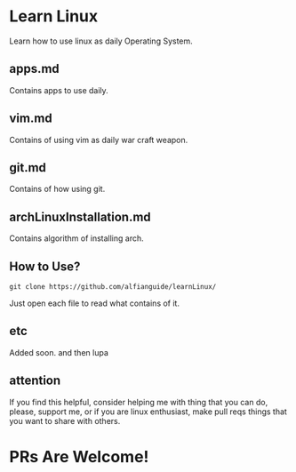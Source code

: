 # Learn Linux
Learn how to use linux as daily Operating System.

## apps.md
Contains apps to use daily.

## vim.md
Contains of using vim as daily war craft weapon.

## git.md
Contains of how using git.

## archLinuxInstallation.md
Contains algorithm of installing arch.

## How to Use?
```
git clone https://github.com/alfianguide/learnLinux/
```
Just open each file to read what contains of it.

## etc
Added soon. and then lupa

## attention
If you find this helpful, consider helping me with thing that you can do, please, support me, or if you are linux enthusiast, make pull reqs things that you want to share with others.

# PRs Are Welcome!
